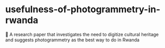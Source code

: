# usefulness-of-photogrammetry-in-rwanda
📄 A research paper that investigates the need to digitize cultural heritage and suggests photogrammetry as the best way to do in Rwanda
